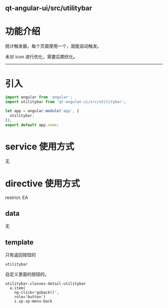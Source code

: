 qt-angular-ui/src/utilitybar
---

# 功能介绍
统计触发器，每个页面使用一个，就能自动触发。

未对 icon 进行优化，需要后期优化。

---

# 引入

```javascript
import angular from 'angular';
import utilitybar from 'qt-angulat-ui/src/utilitybar';

let app = angular.module('app', [
  utilitybar,
]);
export default app.name;
```

# service 使用方式
无

# directive 使用方式
restrict: EA

## data
无

## template

只有返回按钮的
```jade
utilitybar
```

自定义里面的按钮的。
```jade
utilitybar.classes-detail-utilitybar
  a.item(
    ng-click='goback()',
    role='button')
    i.sp.sp-menu-back
```
